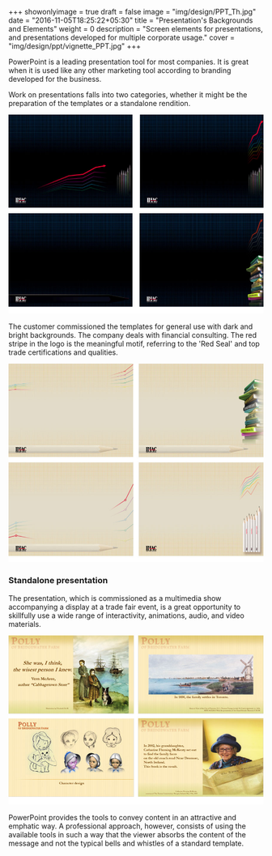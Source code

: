 +++
showonlyimage = true
draft = false
image = "img/design/PPT_Th.jpg"
date = "2016-11-05T18:25:22+05:30"
title = "Presentation's Backgrounds and Elements"
weight = 0
description = "Screen elements for presentations, and presentations developed for multiple corporate usage."
cover = "img/design/ppt/vignette_PPT.jpg"
+++

PowerPoint is a leading presentation tool for most companies. It is great when it is used like any other marketing tool according to branding developed for the business.
<!--more-->

Work on presentations falls into two categories, whether it might be the preparation of the templates or a standalone rendition.

![sample image](/img/design/ppt/dark_BG_4.jpg)

The customer commissioned the templates for general use with dark and bright backgrounds. The company deals with financial consulting. The red stripe in the logo is the meaningful motif, referring to the 'Red Seal' and top trade certifications and qualities.

![sample image](/img/design/ppt/light_4_BG.jpg)

### Standalone presentation

The presentation, which is commissioned as a multimedia show accompanying a display at a trade fair event, is a great opportunity to skillfully use a wide range of interactivity, animations, audio, and video materials.

![sample image](/img/design/ppt/BG_Polly.jpg)

PowerPoint provides the tools to convey content in an attractive and emphatic way. A professional approach, however, consists of using the available tools in such a way that the viewer absorbs the content of the message and not the typical bells and whistles of a standard template.
